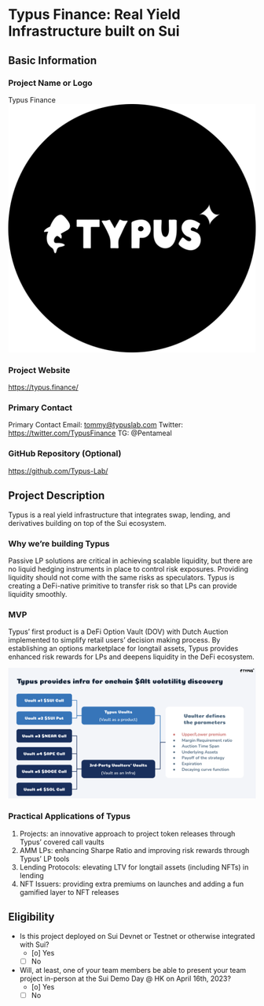 # Typus Finance: Real Yield Infrastructure built on Sui

## Basic Information

### Project Name or Logo

Typus Finance
<img src="./assets/Typus.png" alt="TypusLogo">

### Project Website

https://typus.finance/

### Primary Contact

Primary Contact
Email: tommy@typuslab.com
Twitter: https://twitter.com/TypusFinance
TG: @Pentameal

### GitHub Repository (Optional)

https://github.com/Typus-Lab/

## Project Description
Typus is a real yield infrastructure that integrates swap, lending, and derivatives building on top of the Sui ecosystem.

### Why we’re building Typus
Passive LP solutions are critical in achieving scalable liquidity, but there are no liquid hedging instruments in place to control risk exposures. Providing liquidity should not come with the same risks as speculators. Typus is creating a DeFi-native primitive to transfer risk so that LPs can provide liquidity smoothly.

### MVP
Typus’ first product is a DeFi Option Vault (DOV) with Dutch Auction implemented to simplify retail users’ decision making process. By establishing an options marketplace for longtail assets, Typus provides enhanced risk rewards for LPs and deepens liquidity in the DeFi ecosystem.

<img src="./assets/Typus-alt-infra.png" alt="TypusMVP">

### Practical Applications of Typus
1. Projects: an innovative approach to project token releases through Typus’ covered call vaults
2. AMM LPs: enhancing Sharpe Ratio and improving risk rewards through Typus’ LP tools
3. Lending Protocols: elevating LTV for longtail assets (including NFTs) in lending
4. NFT Issuers: providing extra premiums on launches and adding a fun gamified layer to NFT releases


## Eligibility

- Is this project deployed on Sui Devnet or Testnet or otherwise integrated with Sui?
    - [o] Yes
    - [ ] No
- Will, at least, one of your team members be able to present your team project in-person at the Sui Demo Day @ HK on April 16th, 2023?
    - [o] Yes
    - [ ] No